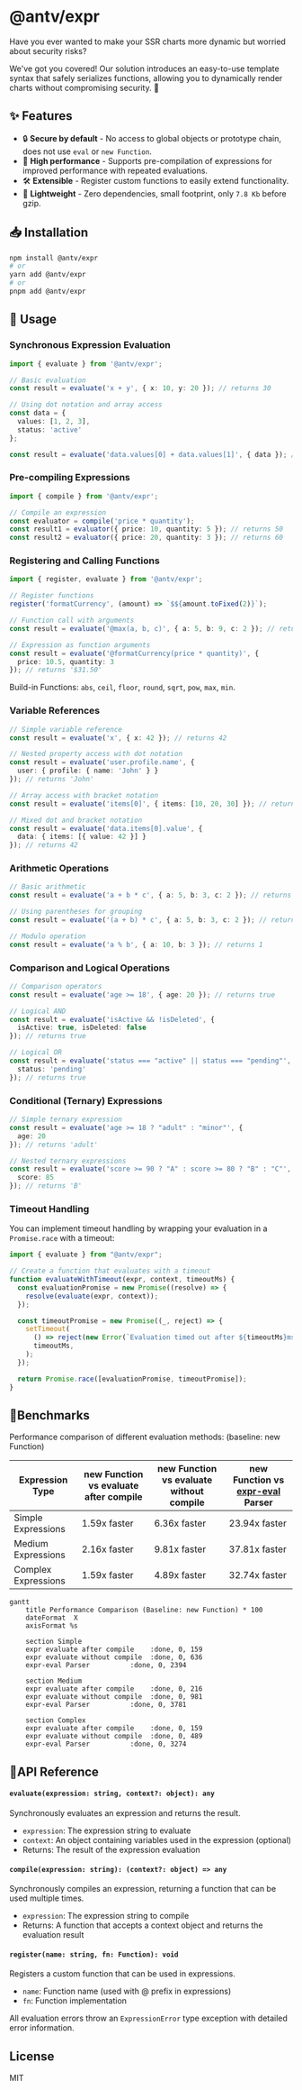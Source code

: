 # @antv/expr

Have you ever wanted to make your SSR charts more dynamic but worried about security risks?

We've got you covered! Our solution introduces an easy-to-use template syntax that safely serializes functions, allowing you to dynamically render charts without compromising security. 🚀

## ✨ Features

- 🔒 **Secure by default** - No access to global objects or prototype chain, does not use `eval` or `new Function`.
- 🚀 **High performance** - Supports pre-compilation of expressions for improved performance with repeated evaluations.
- 🛠️ **Extensible** - Register custom functions to easily extend functionality.
- 🪩 **Lightweight** - Zero dependencies, small footprint, only `7.8 Kb` before gzip.


## 📥 Installation

```bash
npm install @antv/expr
# or
yarn add @antv/expr
# or
pnpm add @antv/expr
```


## 🔨 Usage

### Synchronous Expression Evaluation

```typescript
import { evaluate } from '@antv/expr';

// Basic evaluation
const result = evaluate('x + y', { x: 10, y: 20 }); // returns 30

// Using dot notation and array access
const data = {
  values: [1, 2, 3],
  status: 'active'
};

const result = evaluate('data.values[0] + data.values[1]', { data }); // returns 3
```

### Pre-compiling Expressions

```typescript
import { compile } from '@antv/expr';

// Compile an expression
const evaluator = compile('price * quantity');
const result1 = evaluator({ price: 10, quantity: 5 }); // returns 50
const result2 = evaluator({ price: 20, quantity: 3 }); // returns 60
```

### Registering and Calling Functions

```typescript
import { register, evaluate } from '@antv/expr';

// Register functions
register('formatCurrency', (amount) => `$${amount.toFixed(2)}`);

// Function call with arguments
const result = evaluate('@max(a, b, c)', { a: 5, b: 9, c: 2 }); // returns 9

// Expression as function arguments
const result = evaluate('@formatCurrency(price * quantity)', { 
  price: 10.5, quantity: 3 
}); // returns '$31.50'
```
Build-in Functions: `abs`, `ceil`, `floor`, `round`, `sqrt`, `pow`, `max`, `min`.

### Variable References

```typescript
// Simple variable reference
const result = evaluate('x', { x: 42 }); // returns 42

// Nested property access with dot notation
const result = evaluate('user.profile.name', { 
  user: { profile: { name: 'John' } } 
}); // returns 'John'

// Array access with bracket notation
const result = evaluate('items[0]', { items: [10, 20, 30] }); // returns 10

// Mixed dot and bracket notation
const result = evaluate('data.items[0].value', { 
  data: { items: [{ value: 42 }] } 
}); // returns 42
```

### Arithmetic Operations

```typescript
// Basic arithmetic
const result = evaluate('a + b * c', { a: 5, b: 3, c: 2 }); // returns 11

// Using parentheses for grouping
const result = evaluate('(a + b) * c', { a: 5, b: 3, c: 2 }); // returns 16

// Modulo operation
const result = evaluate('a % b', { a: 10, b: 3 }); // returns 1
```

### Comparison and Logical Operations

```typescript
// Comparison operators
const result = evaluate('age >= 18', { age: 20 }); // returns true

// Logical AND
const result = evaluate('isActive && !isDeleted', { 
  isActive: true, isDeleted: false 
}); // returns true

// Logical OR
const result = evaluate('status === "active" || status === "pending"', { 
  status: 'pending' 
}); // returns true
```

### Conditional (Ternary) Expressions

```typescript
// Simple ternary expression
const result = evaluate('age >= 18 ? "adult" : "minor"', { 
  age: 20 
}); // returns 'adult'

// Nested ternary expressions
const result = evaluate('score >= 90 ? "A" : score >= 80 ? "B" : "C"', { 
  score: 85 
}); // returns 'B'
```

### Timeout Handling

You can implement timeout handling by wrapping your evaluation in a `Promise.race` with a timeout:

```typescript
import { evaluate } from "@antv/expr";

// Create a function that evaluates with a timeout
function evaluateWithTimeout(expr, context, timeoutMs) {
  const evaluationPromise = new Promise((resolve) => {
    resolve(evaluate(expr, context));
  });

  const timeoutPromise = new Promise((_, reject) => {
    setTimeout(
      () => reject(new Error(`Evaluation timed out after ${timeoutMs}ms`)),
      timeoutMs,
    );
  });

  return Promise.race([evaluationPromise, timeoutPromise]);
}
```


## 🚀Benchmarks

Performance comparison of different evaluation methods: (baseline: new Function)

| Expression Type       | new Function vs evaluate after compile | new Function vs evaluate without compile | new Function vs [expr-eval](https://www.npmjs.com/package/expr-eval?activeTab=readme) Parser |
|-----------------------|----------------------------------------|------------------------------------------|----------------------------------|
| Simple Expressions    | 1.59x faster                          | 6.36x faster                             | 23.94x faster                    |
| Medium Expressions    | 2.16x faster                          | 9.81x faster                            | 37.81x faster                    |
| Complex Expressions   | 1.59x faster                          | 4.89x faster                             | 32.74x faster                    |

```mermaid
gantt
    title Performance Comparison (Baseline: new Function) * 100
    dateFormat  X
    axisFormat %s

    section Simple
    expr evaluate after compile    :done, 0, 159
    expr evaluate without compile  :done, 0, 636
    expr-eval Parser          :done, 0, 2394

    section Medium
    expr evaluate after compile    :done, 0, 216
    expr evaluate without compile  :done, 0, 981
    expr-eval Parser          :done, 0, 3781

    section Complex
    expr evaluate after compile    :done, 0, 159
    expr evaluate without compile  :done, 0, 489
    expr-eval Parser          :done, 0, 3274
```


## 📮API Reference

#### `evaluate(expression: string, context?: object): any`

Synchronously evaluates an expression and returns the result.

- `expression`: The expression string to evaluate
- `context`: An object containing variables used in the expression (optional)
- Returns: The result of the expression evaluation

#### `compile(expression: string): (context?: object) => any`

Synchronously compiles an expression, returning a function that can be used multiple times.

- `expression`: The expression string to compile
- Returns: A function that accepts a context object and returns the evaluation result

#### `register(name: string, fn: Function): void`

Registers a custom function that can be used in expressions.

- `name`: Function name (used with @ prefix in expressions)
- `fn`: Function implementation

All evaluation errors throw an `ExpressionError` type exception with detailed error information.


## License

MIT
